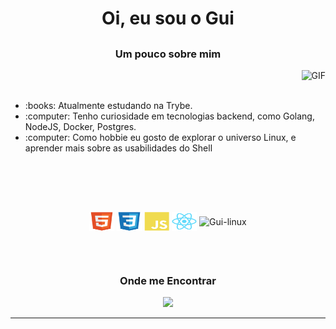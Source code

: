 ### <h1 align="center"> Oi, eu sou o Gui </h1>


##

<div>
  <h3 align="center" > Um pouco sobre mim </h3>
  <div>
    <div>   <img align="right" alt="GIF" src="https://media4.giphy.com/media/RlI4BfPGZMBFyh2vIj/giphy.gif" /> </div>
    <div > 
      <br>
      <br>
      <ul  > 
        <li>  :books: Atualmente estudando na Trybe. </li>
        <li>  :computer: Tenho curiosidade em tecnologias backend, como Golang, NodeJS, Docker, Postgres.</li>
        <li>  :computer: Como hobbie eu gosto de explorar o universo Linux, e aprender mais sobre as usabilidades do Shell </li>   
      </ul> 
    </div>
  </div>

 
   <br>
   <br>
  
</div>

##

  
##

<div align="center" style="display: inline_block"><br>
  
  <img align="center" alt="Gui-HTML" height="30" width="40" src="https://raw.githubusercontent.com/devicons/devicon/master/icons/html5/html5-original.svg">
  <img align="center" alt="Gui-CSS" height="30" width="40" src="https://raw.githubusercontent.com/devicons/devicon/master/icons/css3/css3-original.svg">
  <img align="center" alt="Gui-Js" height="30" width="40" src="https://raw.githubusercontent.com/devicons/devicon/master/icons/javascript/javascript-plain.svg">
  <img align="center" alt="Gui-React" height="30" width="40" src="https://raw.githubusercontent.com/devicons/devicon/master/icons/react/react-original.svg">
  <img align="center" alt="Gui-linux" height="30" width="40"  src="https://cdn.jsdelivr.net/gh/devicons/devicon/icons/linux/linux-original.svg" />
  
</div>

 ##

<div align="center" ><br>
  
  <h3>Onde me Encontrar</h3>
  
  <a  href="https://www.linkedin.com/in/guilhermegabriellisboadasilva" target="_blank"><img  src="https://img.shields.io/badge/-LinkedIn-%230077B5?style=for-the-badge&logo=linkedin&logoColor=white" target="_blank"></a> 
  <hr>
 
</div>




